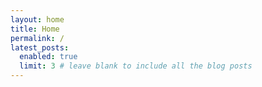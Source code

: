 ```yaml
---
layout: home
title: Home
permalink: /
latest_posts:
  enabled: true
  limit: 3 # leave blank to include all the blog posts
---
```

<!-- Content is primarily driven by the home.html layout -->
